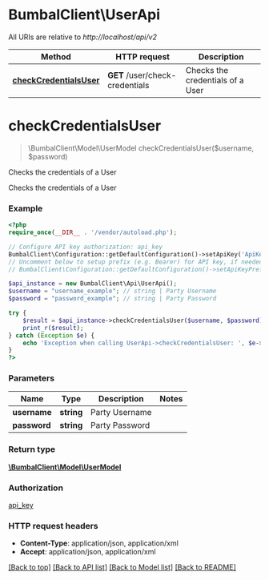 # BumbalClient\UserApi

All URIs are relative to *http://localhost/api/v2*

Method | HTTP request | Description
------------- | ------------- | -------------
[**checkCredentialsUser**](UserApi.md#checkCredentialsUser) | **GET** /user/check-credentials | Checks the credentials of a User


# **checkCredentialsUser**
> \BumbalClient\Model\UserModel checkCredentialsUser($username, $password)

Checks the credentials of a User

Checks the credentials of a User

### Example
```php
<?php
require_once(__DIR__ . '/vendor/autoload.php');

// Configure API key authorization: api_key
BumbalClient\Configuration::getDefaultConfiguration()->setApiKey('ApiKey', 'YOUR_API_KEY');
// Uncomment below to setup prefix (e.g. Bearer) for API key, if needed
// BumbalClient\Configuration::getDefaultConfiguration()->setApiKeyPrefix('ApiKey', 'Bearer');

$api_instance = new BumbalClient\Api\UserApi();
$username = "username_example"; // string | Party Username
$password = "password_example"; // string | Party Password

try {
    $result = $api_instance->checkCredentialsUser($username, $password);
    print_r($result);
} catch (Exception $e) {
    echo 'Exception when calling UserApi->checkCredentialsUser: ', $e->getMessage(), PHP_EOL;
}
?>
```

### Parameters

Name | Type | Description  | Notes
------------- | ------------- | ------------- | -------------
 **username** | **string**| Party Username |
 **password** | **string**| Party Password |

### Return type

[**\BumbalClient\Model\UserModel**](../Model/UserModel.md)

### Authorization

[api_key](../../README.md#api_key)

### HTTP request headers

 - **Content-Type**: application/json, application/xml
 - **Accept**: application/json, application/xml

[[Back to top]](#) [[Back to API list]](../../README.md#documentation-for-api-endpoints) [[Back to Model list]](../../README.md#documentation-for-models) [[Back to README]](../../README.md)

